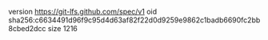 version https://git-lfs.github.com/spec/v1
oid sha256:c6634491d96f9c95d4d63af82f22d0d9259e9862c1badb6690fc2bb8cbed2dcc
size 1216
